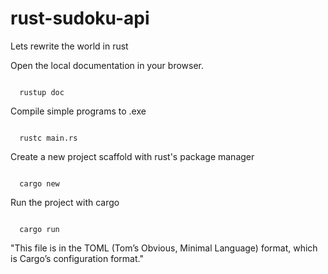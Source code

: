 # rust-sudoku-api
Lets rewrite the world in rust

<p>Open the local documentation in your browser.</p>
<code>
  rustup doc
</code>

<p>Compile simple programs to .exe</p>
<code>
  rustc main.rs
</code>

<p>Create a new project scaffold with rust's package manager</p>
<code>
  cargo new
</code>

<p>Run the project with cargo</p>
<code>
  cargo run
</code>

<quote>"This file is in the TOML (Tom’s Obvious, Minimal Language) format, which is Cargo’s configuration format."</quote>
